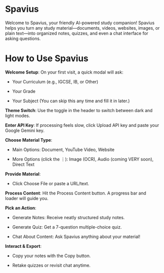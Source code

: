 # Spavius

Welcome to Spavius, your friendly AI-powered study companion! Spavius helps you turn any study material—documents, videos, websites, images, or plain text—into organized notes, quizzes, and even a chat interface for asking questions.

# How to Use Spavius

**Welcome Setup**: On your first visit, a quick modal will ask:

- Your Curriculum (e.g., IGCSE, IB, or Other)

- Your Grade

- Your Subject
(You can skip this any time and fill it in later.)

**Theme Switch**: Use the toggle in the header to switch between dark and light modes.

**Enter API Key**: If processing feels slow, click Upload API key and paste your Google Gemini key.

**Choose Material Type**:

- Main Options: Document, YouTube Video, Website

- More Options (click the ⋮): Image (OCR), Audio (coming VERY soon), Direct Text

**Provide Material**:

- Click Choose File or paste a URL/text.

**Process Content**: Hit the Process Content button. A progress bar and loader will guide you.

**Pick an Action**:

- Generate Notes: Receive neatly structured study notes.

- Generate Quiz: Get a 7-question multiple-choice quiz.

- Chat About Content: Ask Spavius anything about your material!

**Interact & Export**:

- Copy your notes with the Copy button.

- Retake quizzes or revisit chat anytime.
